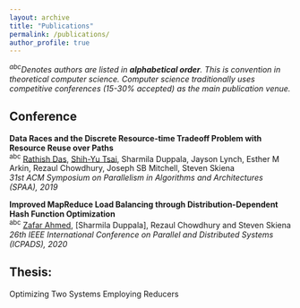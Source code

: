 ```yaml
---
layout: archive
title: "Publications"
permalink: /publications/
author_profile: true
---
```

*<sup>abc</sup>Denotes authors are listed in **alphabetical order**. This is convention in theoretical computer science.
Computer science traditionally uses competitive conferences (15-30% accepted) as the main publication venue.*

## Conference
**Data Races and the Discrete Resource-time Tradeoff Problem with Resource Reuse over Paths**<br/>
<sup>abc</sup> [Rathish Das](https://www3.cs.stonybrook.edu/~radas/), [Shih-Yu Tsai](https://sites.google.com/g2.nctu.edu.tw/shih-yu-tsai), Sharmila Duppala, Jayson Lynch, Esther M Arkin, Rezaul Chowdhury, Joseph SB Mitchell, Steven Skiena<br/>
*31st ACM Symposium on Parallelism in Algorithms and Architectures (SPAA), 2019*

**Improved MapReduce Load Balancing through Distribution-Dependent Hash Function Optimization**<br/>
<sup>abc</sup> [Zafar Ahmed](https://www3.cs.stonybrook.edu/~radas/), [Sharmila Duppala], Rezaul Chowdhury and Steven Skiena<br/>
*26th IEEE International Conference on Parallel and Distributed Systems (ICPADS), 2020*


## Thesis:
Optimizing Two Systems Employing Reducers


